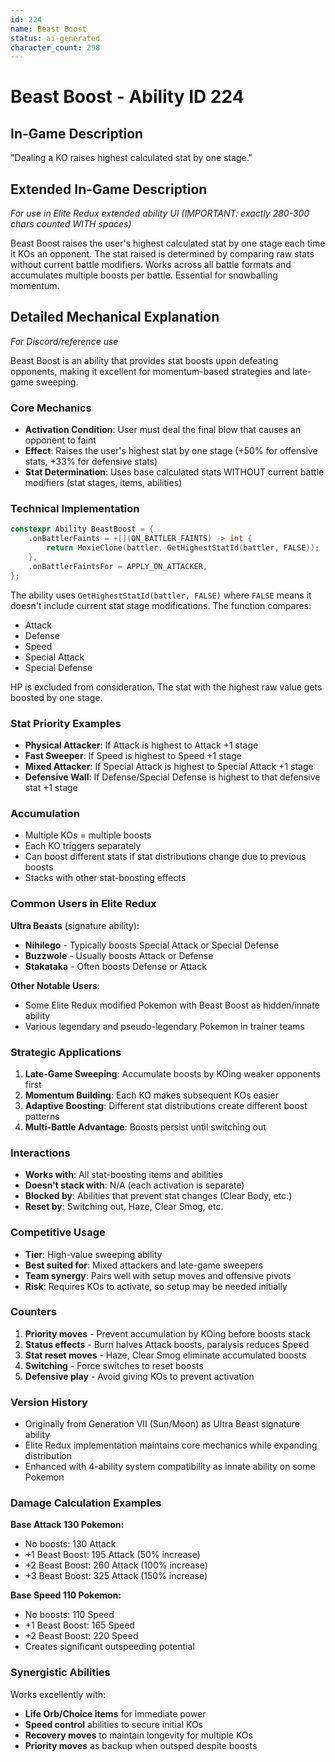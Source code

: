 ```yaml
---
id: 224
name: Beast Boost
status: ai-generated
character_count: 298
---
```


# Beast Boost - Ability ID 224

## In-Game Description
"Dealing a KO raises highest calculated stat by one stage."

## Extended In-Game Description
*For use in Elite Redux extended ability UI (IMPORTANT: exactly 280-300 chars counted WITH spaces)*

Beast Boost raises the user's highest calculated stat by one stage each time it KOs an opponent. The stat raised is determined by comparing raw stats without current battle modifiers. Works across all battle formats and accumulates multiple boosts per battle. Essential for snowballing momentum.

## Detailed Mechanical Explanation
*For Discord/reference use*

Beast Boost is an ability that provides stat boosts upon defeating opponents, making it excellent for momentum-based strategies and late-game sweeping.

### Core Mechanics
- **Activation Condition**: User must deal the final blow that causes an opponent to faint
- **Effect**: Raises the user's highest stat by one stage (+50% for offensive stats, +33% for defensive stats)
- **Stat Determination**: Uses base calculated stats WITHOUT current battle modifiers (stat stages, items, abilities)

### Technical Implementation
```cpp
constexpr Ability BeastBoost = {
    .onBattlerFaints = +[](ON_BATTLER_FAINTS) -> int { 
        return MoxieClone(battler, GetHighestStatId(battler, FALSE)); 
    },
    .onBattlerFaintsFor = APPLY_ON_ATTACKER,
};
```

The ability uses `GetHighestStatId(battler, FALSE)` where `FALSE` means it doesn't include current stat stage modifications. The function compares:
- Attack
- Defense  
- Speed
- Special Attack
- Special Defense

HP is excluded from consideration. The stat with the highest raw value gets boosted by one stage.

### Stat Priority Examples
- **Physical Attacker**: If Attack is highest to Attack +1 stage
- **Fast Sweeper**: If Speed is highest to Speed +1 stage  
- **Mixed Attacker**: If Special Attack is highest to Special Attack +1 stage
- **Defensive Wall**: If Defense/Special Defense is highest to that defensive stat +1 stage

### Accumulation
- Multiple KOs = multiple boosts
- Each KO triggers separately
- Can boost different stats if stat distributions change due to previous boosts
- Stacks with other stat-boosting effects

### Common Users in Elite Redux
**Ultra Beasts** (signature ability):
- **Nihilego** - Typically boosts Special Attack or Special Defense
- **Buzzwole** - Usually boosts Attack or Defense
- **Stakataka** - Often boosts Defense or Attack

**Other Notable Users**:
- Some Elite Redux modified Pokemon with Beast Boost as hidden/innate ability
- Various legendary and pseudo-legendary Pokemon in trainer teams

### Strategic Applications
1. **Late-Game Sweeping**: Accumulate boosts by KOing weaker opponents first
2. **Momentum Building**: Each KO makes subsequent KOs easier
3. **Adaptive Boosting**: Different stat distributions create different boost patterns
4. **Multi-Battle Advantage**: Boosts persist until switching out

### Interactions
- **Works with**: All stat-boosting items and abilities
- **Doesn't stack with**: N/A (each activation is separate)
- **Blocked by**: Abilities that prevent stat changes (Clear Body, etc.)
- **Reset by**: Switching out, Haze, Clear Smog, etc.

### Competitive Usage
- **Tier**: High-value sweeping ability
- **Best suited for**: Mixed attackers and late-game sweepers
- **Team synergy**: Pairs well with setup moves and offensive pivots
- **Risk**: Requires KOs to activate, so setup may be needed initially

### Counters
1. **Priority moves** - Prevent accumulation by KOing before boosts stack
2. **Status effects** - Burn halves Attack boosts, paralysis reduces Speed
3. **Stat reset moves** - Haze, Clear Smog eliminate accumulated boosts
4. **Switching** - Force switches to reset boosts
5. **Defensive play** - Avoid giving KOs to prevent activation

### Version History
- Originally from Generation VII (Sun/Moon) as Ultra Beast signature ability
- Elite Redux implementation maintains core mechanics while expanding distribution
- Enhanced with 4-ability system compatibility as innate ability on some Pokemon

### Damage Calculation Examples
**Base Attack 130 Pokemon:**
- No boosts: 130 Attack
- +1 Beast Boost: 195 Attack (50% increase)  
- +2 Beast Boost: 260 Attack (100% increase)
- +3 Beast Boost: 325 Attack (150% increase)

**Base Speed 110 Pokemon:**
- No boosts: 110 Speed
- +1 Beast Boost: 165 Speed
- +2 Beast Boost: 220 Speed  
- Creates significant outspeeding potential

### Synergistic Abilities
Works excellently with:
- **Life Orb/Choice items** for immediate power
- **Speed control** abilities to secure initial KOs
- **Recovery moves** to maintain longevity for multiple KOs
- **Priority moves** as backup when outsped despite boosts